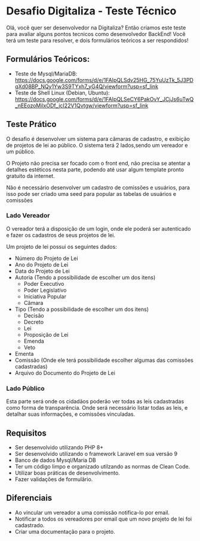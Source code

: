 # Desafio Digitaliza - Teste Técnico

Olá, você quer ser desenvolvedor na Digitaliza?
Então criamos este teste para avaliar alguns pontos tecnicos como desenvolvedor BackEnd!
Você terá um teste para resolver, e dois formulários teóricos a ser respondidos!

## Formulários Teóricos:
- Teste de Mysql/MariaDB: https://docs.google.com/forms/d/e/1FAIpQLSdv25HG_75YuUzTk_5J3PDqXd08BP_NQy1Yw3S9TYxh7_yG4Q/viewform?usp=sf_link
- Teste de Shell Linux (Debian, Ubuntu): https://docs.google.com/forms/d/e/1FAIpQLSeCY6PakOvY_JCjJs6uTwQ_nEEozoMilxODf_jcI22V1Qvtgw/viewform?usp=sf_link

## Teste Prático
O desafio é desenvolver um sistema para câmaras de cadastro, e exibição de projetos de lei ao público.
O sistema terá 2 lados,sendo um vereador e um público.

O Projeto não precisa ser focado com o front end, não precisa se atentar a detalhes estéticos nesta parte, podendo até usar algum template pronto gratuito da internet.

Não é necessário desenvolver um cadastro de comissões e usuários, para isso pode ser criado uma seed para popular as tabelas de usuários e comissões

### Lado Vereador

O vereador terá a disposição de um login, onde ele poderá ser autenticado e fazer os cadastros de seus projetos de lei.

Um projeto de lei possui os seguintes dados:

- Número do Projeto de Lei
- Ano do Projeto de Lei
- Data do Projeto de Lei
- Autoria (Tendo a possibilidade de escolher um dos itens)
  - Poder Executivo
  - Poder Legislativo
  - Iniciativa Popular
  - Câmara
- Tipo (Tendo a possibilidade de escolher um dos itens)
  - Decisão 
  - Decreto
  - Lei
  - Proposição de Lei
  - Emenda
  - Veto
- Ementa
- Comissão (Onde ele terá possibilidade escolher algumas das comissões cadastradas)
- Arquivo do Documento do Projeto de Lei

### Lado Público
Esta parte será onde os cidadãos poderão ver todas as leis cadastradas como forma de transparência.
Onde será necessário listar todas as leis, e detalhar suas informações, e comissões vinculadas.

## Requisitos 

 - Ser desenvolvido utilizando PHP 8+
 - Ser desenvolvido utilizando o framework Laravel em sua versão 9
 - Banco de dados Mysql/Maria DB
 - Ter um código limpo e organizado utilzando as normas de Clean Code.
 - Utilizar boas práticas de desenvolvimento.
 - Fazer validações de formulãrio.
 
## Diferenciais
- Ao vincular um vereador a uma comissão notifica-lo por email.
- Notificar a todos os vereadores por email que um novo projeto de lei foi cadastrado.
- Criar uma documentação para o projeto.



  
